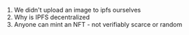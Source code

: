 1. We didn't upload an image to ipfs ourselves
2. Why is IPFS decentralized
3. Anyone can mint an NFT - not verifiably scarce or random
